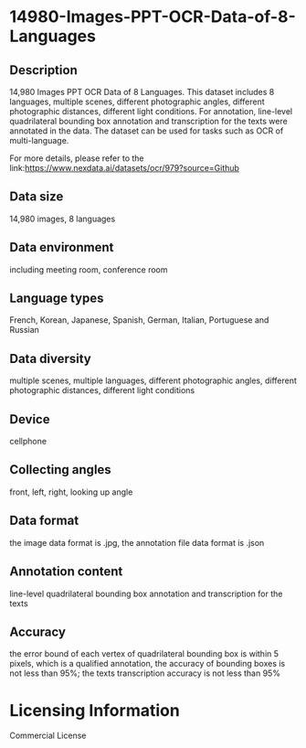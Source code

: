 # 14980-Images-PPT-OCR-Data-of-8-Languages


## Description
14,980 Images PPT OCR Data of 8 Languages. This dataset includes 8 languages, multiple scenes, different photographic angles, different photographic distances, different light conditions. For annotation, line-level quadrilateral bounding box annotation and transcription for the texts were annotated in the data. The dataset can be used for tasks such as OCR of multi-language.

For more details, please refer to the link:https://www.nexdata.ai/datasets/ocr/979?source=Github


## Data size
14,980 images, 8 languages

## Data environment
including meeting room, conference room

## Language types
French, Korean, Japanese, Spanish, German, Italian, Portuguese and Russian

## Data diversity
multiple scenes, multiple languages, different photographic angles, different photographic distances, different light conditions

## Device
cellphone

## Collecting angles
front, left, right, looking up angle

## Data format
the image data format is .jpg, the annotation file data format is .json

## Annotation content
line-level quadrilateral bounding box annotation and transcription for the texts

## Accuracy
the error bound of each vertex of quadrilateral bounding box is within 5 pixels, which is a qualified annotation, the accuracy of bounding boxes is not less than 95%; the texts transcription accuracy is not less than 95%

# Licensing Information
Commercial License
